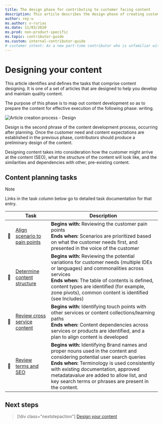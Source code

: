 ```yaml
---
title: The design phase for contributing to customer facing content
description: This article describes the design phase of creating customer facing content
author: rey-u
ms.author: v-rurias
ms.date: 11/03/2020
ms.prod: non-product-specific
ms.topic: contributor-guide
ms.custom: internal-contributor-guide
# customer intent: As a new part-time contributor who is unfamiliar with the design phase of content develop I need how to design my content so it maximally aligns with existing content and addresses customer needs.
---
```


# Designing your content

This article identifies and defines the tasks that comprise content designing. It is one of a set of articles that are designed to help you develop and maintain quality content.

The purpose of this phase is to map out content development so as to prepare the content for effective execution of the following phase: writing.

![Article creation process - Design](./media/content-dev/1-design.svg)
<!--- this image should be 3 to 5 process buckets that reflect the work of planning --->

Design is the second phrase of the content development process, occurring after planning. Once the customer need and content expectations are established in the previous phase, contributors should produce a preliminary design of the content.

Designing content takes into consideration how the customer might arrive at the content (SEO), what the structure of the content will look like, and the similarities and dependencies with other, pre-existing content.

## Content planning tasks

> [!NOTE]
> Links in the task column below go to detailed task documentation for that entry.

|  | Task | Description |
|-|-|-|
|  | [Align scenario to pain points]() | **Begins with:** Reviewing the customer pain points <br>**Ends when:** Scenarios are prioritized based on what the customer needs first, and presented in the voice of the customer|
|  | [Determine content structure]() | **Begins with:** Reviewing the potential variations for customer needs (multiple IDEs or languages) and commonalities across services <br>**Ends when:** The table of contents is defined, content types are identified (for example, zone pivots), common content is identified (see Includes)|
|  | [Review cross service content]() | **Begins with:** Identifying touch points with other services or content collections/learning paths<br>**Ends when:** Content dependencies across services or products are identified, and a plan to align content is developed|
|  | [Review terms and SEO]() | **Begins with:** Identifying Brand names and proper nouns used in the content and considering potential user search queries<br>**Ends when:** Terminology is used consistently with existing documentation, approved metadatavalue are added to allow list, and key search terms or phrases are present in the content.|

## Next steps

> [!div class="nextstepaction"]
> [Design your content](./content-dev-design.md)
